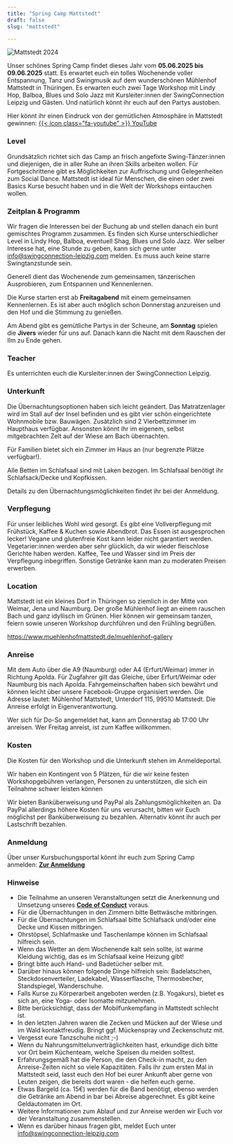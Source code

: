 ```yaml
---
title: "Spring Camp Mattstedt"
draft: false
slug: "mattstedt"

---
```


![Mattstedt 2024](../2025-06-05_SliderMattstedt.png)

Unser schönes Spring Camp findet dieses Jahr vom **05.06.2025 bis 09.06.2025** statt. Es erwartet euch ein tolles Wochenende voller Entspannung, Tanz und Swingmusik auf dem wunderschönen Mühlenhof Mattstedt in Thüringen. Es erwarten euch zwei Tage Workshop mit Lindy Hop, Balboa, Blues und Solo Jazz mit Kursleiter:innen der SwingConnection Leipzig und Gästen. Und natürlich könnt ihr euch auf den Partys austoben.

Hier könnt ihr einen Eindruck von der gemütlichen Atmosphäre in Mattstedt gewinnen: [{{< icon class="fa-youtube" >}} YouTube](https://www.youtube.com/watch?v=czMHDvKlnEA)

### Level
Grundsätzlich richtet sich das Camp an frisch angefixte Swing-Tänzer:innen und diejenigen, die in aller Ruhe an ihren Skills arbeiten wollen. Für Fortgeschrittene gibt es Möglichkeiten zur Auffrischung und Gelegenheiten zum Social Dance. Mattstedt ist ideal für Menschen, die einen oder zwei Basics Kurse besucht haben und in die Welt der Workshops eintauchen wollen.

### Zeitplan & Programm
Wir fragen die Interessen bei der Buchung ab und stellen danach ein bunt gemischtes Programm zusammen. Es finden sich Kurse unterschiedlicher Level in Lindy Hop, Balboa, eventuell Shag, Blues und Solo Jazz. Wer selber Interesse hat, eine Stunde zu geben, kann sich gerne unter info@swingconnection-leipzig.com melden. Es muss auch keine starre Swingtanzstunde sein.

Generell dient das Wochenende zum gemeinsamen, tänzerischen Ausprobieren, zum Entspannen und Kennenlernen.

Die Kurse starten erst ab **Freitagabend** mit einem gemeinsamen Kennenlernen. Es ist aber auch möglich schon Donnerstag anzureisen und den Hof und die Stimmung zu genießen.

Am Abend gibt es gemütliche Partys in der Scheune, am **Sonntag** spielen die **Jivers** wieder für uns auf. Danach kann die Nacht mit dem Rauschen der Ilm zu Ende gehen.

### Teacher
Es unterrichten euch die Kursleiter:innen der SwingConnection Leipzig.

### Unterkunft
Die Übernachtungsoptionen haben sich leicht geändert. Das Matratzenlager wird im Stall auf der Insel befinden und es gibt vier schön eingerichtete Wohnmobile bzw. Bauwägen. Zusätzlich sind 2 Vierbettzimmer im Haupthaus verfügbar. Ansonsten könnt ihr im eigenem, selbst mitgebrachten Zelt auf der Wiese am Bach übernachten. 

Für Familien bietet sich ein Zimmer im Haus an (nur begrenzte Plätze verfügbar!).

Alle Betten im Schlafsaal sind mit Laken bezogen. Im Schlafsaal benötigt ihr Schlafsack/Decke und Kopfkissen.

Details zu den Übernachtungsmöglichkeiten findet ihr bei der Anmeldung.

### Verpflegung
Für unser leibliches Wohl wird gesorgt. Es gibt eine Vollverpflegung mit Frühstück, Kaffee & Kuchen sowie Abendbrot. Das Essen ist ausgesprochen lecker! Vegane und glutenfreie Kost kann leider nicht garantiert werden. Vegetarier:innen werden aber sehr glücklich, da wir wieder fleischlose Gerichte haben werden. Kaffee, Tee und Wasser sind im Preis der Verpflegung inbegriffen. Sonstige Getränke kann man zu moderaten Preisen erwerben.

### Location
Mattstedt ist ein kleines Dorf in Thüringen so ziemlich in der Mitte von Weimar, Jena und Naumburg. Der große Mühlenhof liegt an einem rauschen Bach und ganz idyllisch im Grünen. Hier können wir gemeinsam tanzen, feiern sowie unseren Workshop durchführen und den Frühling begrüßen. 

https://www.muehlenhofmattstedt.de/muehlenhof-gallery

### Anreise
Mit dem Auto über die A9 (Naumburg) oder A4 (Erfurt/Weimar) immer in Richtung Apolda. Für Zugfahrer gilt das Gleiche, über Erfurt/Weimar oder Naumburg bis nach Apolda. Fahrgemeinschaften haben sich bewährt und können leicht über unsere Facebook-Gruppe organisiert werden. Die Adresse lautet: Mühlenhof Mattstedt, Unterdorf 115, 99510 Mattstedt. Die Anreise erfolgt in Eigenverantwortung.

Wer sich für Do-So angemeldet hat, kann am Donnerstag ab 17:00 Uhr anreisen. Wer Freitag anreist, ist zum Kaffee willkommen.

### Kosten
Die Kosten für den Workshop und die Unterkunft stehen im Anmeldeportal.

Wir haben ein Kontingent von 5 Plätzen, für die wir keine festen Workshopgebühren verlangen, Personen zu unterstützen, die sich ein Teilnahme schwer leisten können

Wir bieten Banküberweisung und PayPal als Zahlungsmöglichkeiten an. Da PayPal allerdings höhere Kosten für uns verursacht, bitten wir Euch möglichst per Banküberweisung zu bezahlen. Alternativ könnt ihr auch per Lastschrift bezahlen.

### Anmeldung
Über unser Kursbuchungsportal könnt ihr euch zum Spring Camp anmelden: **[Zur Anmeldung](https://scl.swinggeeks.de/SCM2025/)**

### Hinweise
- Die Teilnahme an unseren Veranstaltungen setzt die Anerkennung und Umsetzung unseres **[Code of Conduct](../Code_of_Conduct_SCL.pdf)** voraus.
- Für die Übernachtungen in den Zimmern bitte Bettwäsche mitbringen.
- Für die Übernachtungen im Schlafsaal bitte Schlafsack und/oder eine Decke und Kissen mitbringen.
- Ohrstöpsel, Schlafmaske und Taschenlampe können im Schlafsaal hilfreich sein.
- Wenn das Wetter an dem Wochenende kalt sein sollte, ist warme Kleidung wichtig, das es im Schlafsaal keine Heizung gibt!
- Bringt bitte auch Hand- und Badetücher selber mit.
- Darüber hinaus können folgende Dinge hilfreich sein: Badelatschen, Steckdosenverteiler, Ladekabel, Wasserflasche, Thermosbecher, Standspiegel, Wanderschuhe.
- Falls Kurse zu Körperarbeit angeboten werden (z.B. Yogakurs), bietet es sich an, eine Yoga- oder Isomatte mitzunehmen.
- Bitte berücksichtigt, dass der Mobilfunkempfang in Mattstedt schlecht ist.
- In den letzten Jahren waren die Zecken und Mücken auf der Wiese und im Wald kontaktfreudig. Bringt ggf. Mückenspray und Zeckenschutz mit.
- Vergesst eure Tanzschuhe nicht ;-)
- Wenn du Nahrungsmittelunverträglichkeiten hast, erkundige dich bitte vor Ort beim Küchenteam, welche Speisen du meiden solltest.
- Erfahrungsgemäß hat die Person, die den Check-in macht, zu den Anreise-Zeiten nicht so viele Kapazitäten. Falls ihr zum ersten Mal in Mattstedt seid, lasst euch den Hof bei eurer Ankunft aber gerne von Leuten zeigen, die bereits dort waren - die helfen euch gerne. 
- Etwas Bargeld (ca. 15€) werden für die Band benötigt, ebenso werden die Getränke am Abend in bar bei Abreise abgerechnet. Es gibt keine Geldautomaten im Ort.
- Weitere Informationen zum Ablauf und zur Anreise werden wir Euch vor der Veranstaltung zusammenstellen.
- Wenn es darüber hinaus fragen gibt, meldet Euch unter info@swingconnection-leipzig.com

